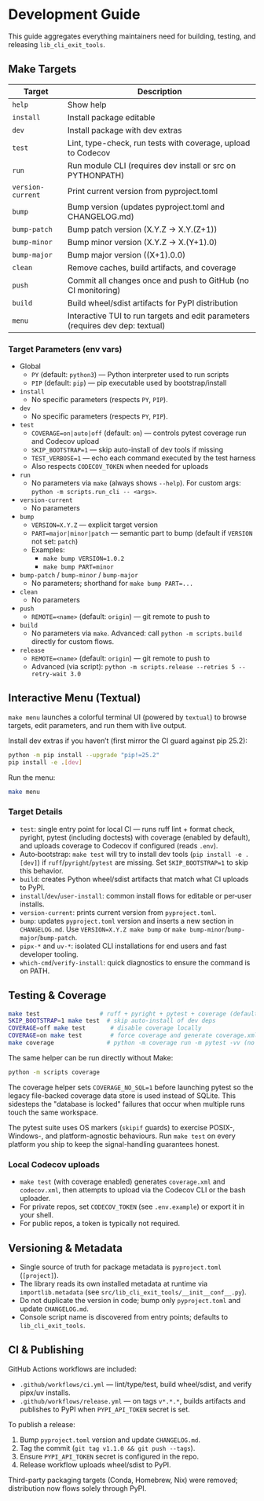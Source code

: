 # Development Guide

This guide aggregates everything maintainers need for building, testing, and releasing `lib_cli_exit_tools`.

## Make Targets

| Target            | Description                                                                                |
|-------------------|--------------------------------------------------------------------------------------------|
| `help`            | Show help                                                                                  |
| `install`         | Install package editable                                                                   |
| `dev`             | Install package with dev extras                                                            |
| `test`            | Lint, type-check, run tests with coverage, upload to Codecov                               |
| `run`             | Run module CLI (requires dev install or src on PYTHONPATH)                                 |
| `version-current` | Print current version from pyproject.toml                                                  |
| `bump`            | Bump version (updates pyproject.toml and CHANGELOG.md)                                     |
| `bump-patch`      | Bump patch version (X.Y.Z -> X.Y.(Z+1))                                                    |
| `bump-minor`      | Bump minor version (X.Y.Z -> X.(Y+1).0)                                                    |
| `bump-major`      | Bump major version ((X+1).0.0)                                                             |
| `clean`           | Remove caches, build artifacts, and coverage                                               |
| `push`            | Commit all changes once and push to GitHub (no CI monitoring)                              |
| `build`           | Build wheel/sdist artifacts for PyPI distribution                                         |
| `menu`            | Interactive TUI to run targets and edit parameters (requires dev dep: textual)             |

### Target Parameters (env vars)

- Global
  - `PY` (default: `python3`) — Python interpreter used to run scripts
  - `PIP` (default: `pip`) — pip executable used by bootstrap/install
- `install`
  - No specific parameters (respects `PY`, `PIP`).
- `dev`
  - No specific parameters (respects `PY`, `PIP`).
- `test`
  - `COVERAGE=on|auto|off` (default: `on`) — controls pytest coverage run and Codecov upload
  - `SKIP_BOOTSTRAP=1` — skip auto-install of dev tools if missing
  - `TEST_VERBOSE=1` — echo each command executed by the test harness
  - Also respects `CODECOV_TOKEN` when needed for uploads
- `run`
  - No parameters via `make` (always shows `--help`). For custom args: `python -m scripts.run_cli -- <args>`.
- `version-current`
  - No parameters
- `bump`
  - `VERSION=X.Y.Z` — explicit target version
  - `PART=major|minor|patch` — semantic part to bump (default if `VERSION` not set: `patch`)
  - Examples:
    - `make bump VERSION=1.0.2`
    - `make bump PART=minor`
- `bump-patch` / `bump-minor` / `bump-major`
  - No parameters; shorthand for `make bump PART=...`
- `clean`
  - No parameters
- `push`
  - `REMOTE=<name>` (default: `origin`) — git remote to push to
- `build`
  - No parameters via `make`. Advanced: call `python -m scripts.build` directly for custom flows.
- `release`
  - `REMOTE=<name>` (default: `origin`) — git remote to push to
  - Advanced (via script): `python -m scripts.release --retries 5 --retry-wait 3.0`

## Interactive Menu (Textual)

`make menu` launches a colorful terminal UI (powered by `textual`) to browse targets, edit parameters, and run them with live output.

Install dev extras if you haven’t (first mirror the CI guard against pip 25.2):

```bash
python -m pip install --upgrade "pip!=25.2"
pip install -e .[dev]
```

Run the menu:

```bash
make menu
```

### Target Details

- `test`: single entry point for local CI — runs ruff lint + format check, pyright, pytest (including doctests) with coverage (enabled by default), and uploads coverage to Codecov if configured (reads `.env`).
- Auto‑bootstrap: `make test` will try to install dev tools (`pip install -e .[dev]`) if `ruff`/`pyright`/`pytest` are missing. Set `SKIP_BOOTSTRAP=1` to skip this behavior.
- `build`: creates Python wheel/sdist artifacts that match what CI uploads to PyPI.
- `install`/`dev`/`user-install`: common install flows for editable or per‑user installs.
- `version-current`: prints current version from `pyproject.toml`.
- `bump`: updates `pyproject.toml` version and inserts a new section in `CHANGELOG.md`. Use `VERSION=X.Y.Z make bump` or `make bump-minor`/`bump-major`/`bump-patch`.
- `pipx-*` and `uv-*`: isolated CLI installations for end users and fast developer tooling.
- `which-cmd`/`verify-install`: quick diagnostics to ensure the command is on PATH.

## Testing & Coverage

```bash
make test                 # ruff + pyright + pytest + coverage (default ON)
SKIP_BOOTSTRAP=1 make test  # skip auto-install of dev deps
COVERAGE=off make test       # disable coverage locally
COVERAGE=on make test        # force coverage and generate coverage.xml/codecov.xml
make coverage               # python -m coverage run -m pytest -vv (no coverage CLI needed)
```

The same helper can be run directly without Make:

```bash
python -m scripts coverage
```

The coverage helper sets `COVERAGE_NO_SQL=1` before launching pytest so the
legacy file-backed coverage data store is used instead of SQLite. This sidesteps
the "database is locked" failures that occur when multiple runs touch the same
workspace.

The pytest suite uses OS markers (`skipif` guards) to exercise POSIX-, Windows-,
and platform-agnostic behaviours. Run `make test` on every platform you ship to
keep the signal-handling guarantees honest.

### Local Codecov uploads

- `make test` (with coverage enabled) generates `coverage.xml` and `codecov.xml`, then attempts to upload via the Codecov CLI or the bash uploader.
- For private repos, set `CODECOV_TOKEN` (see `.env.example`) or export it in your shell.
- For public repos, a token is typically not required.

## Versioning & Metadata

- Single source of truth for package metadata is `pyproject.toml` (`[project]`).
- The library reads its own installed metadata at runtime via `importlib.metadata` (see `src/lib_cli_exit_tools/__init__conf__.py`).
- Do not duplicate the version in code; bump only `pyproject.toml` and update `CHANGELOG.md`.
- Console script name is discovered from entry points; defaults to `lib_cli_exit_tools`.

## CI & Publishing

GitHub Actions workflows are included:

- `.github/workflows/ci.yml` — lint/type/test, build wheel/sdist, and verify pipx/uv installs.
- `.github/workflows/release.yml` — on tags `v*.*.*`, builds artifacts and publishes to PyPI when `PYPI_API_TOKEN` secret is set.

To publish a release:
1. Bump `pyproject.toml` version and update `CHANGELOG.md`.
2. Tag the commit (`git tag v1.1.0 && git push --tags`).
3. Ensure `PYPI_API_TOKEN` secret is configured in the repo.
4. Release workflow uploads wheel/sdist to PyPI.

Third-party packaging targets (Conda, Homebrew, Nix) were removed; distribution now flows solely through PyPI.
